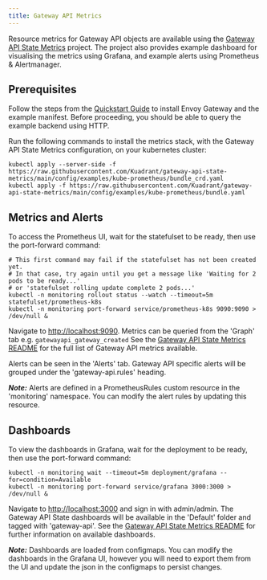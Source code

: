 ```yaml
---
title: Gateway API Metrics
---
```


Resource metrics for Gateway API objects are available using the [Gateway API State Metrics](https://github.com/Kuadrant/gateway-api-state-metrics) project. The project also provides example dashboard for visualising the metrics using Grafana, and example alerts using Prometheus & Alertmanager.

## Prerequisites

Follow the steps from the [Quickstart Guide](../quickstart) to install Envoy Gateway and the example manifest. Before proceeding, you should be able to query the example backend using HTTP.

Run the following commands to install the metrics stack, with the Gateway API State Metrics configuration, on your kubernetes cluster:

```shell
kubectl apply --server-side -f https://raw.githubusercontent.com/Kuadrant/gateway-api-state-metrics/main/config/examples/kube-prometheus/bundle_crd.yaml
kubectl apply -f https://raw.githubusercontent.com/Kuadrant/gateway-api-state-metrics/main/config/examples/kube-prometheus/bundle.yaml
```

## Metrics and Alerts

To access the Prometheus UI, wait for the statefulset to be ready, then use the port-forward command:

```shell
# This first command may fail if the statefulset has not been created yet.
# In that case, try again until you get a message like 'Waiting for 2 pods to be ready...'
# or 'statefulset rolling update complete 2 pods...'
kubectl -n monitoring rollout status --watch --timeout=5m statefulset/prometheus-k8s
kubectl -n monitoring port-forward service/prometheus-k8s 9090:9090 > /dev/null &
```

Navigate to [http://localhost:9090](http://localhost:9090). Metrics can be queried from the 'Graph' tab e.g. `gatewayapi_gateway_created` See the [Gateway API State Metrics README](https://github.com/Kuadrant/gateway-api-state-metrics/tree/main#metrics) for the full list of Gateway API metrics available.

Alerts can be seen in the 'Alerts' tab. Gateway API specific alerts will be grouped under the 'gateway-api.rules' heading.

***Note:*** Alerts are defined in a PrometheusRules custom resource in the 'monitoring' namespace. You can modify the alert rules by updating this resource.

## Dashboards

To view the dashboards in Grafana, wait for the deployment to be ready, then use the port-forward command:

```shell
kubectl -n monitoring wait --timeout=5m deployment/grafana --for=condition=Available
kubectl -n monitoring port-forward service/grafana 3000:3000 > /dev/null &
```

Navigate to [http://localhost:3000](http://localhost:3000) and sign in with admin/admin. The Gateway API State dashboards will be available in the 'Default' folder and tagged with 'gateway-api'. See the [Gateway API State Metrics README](https://github.com/Kuadrant/gateway-api-state-metrics/tree/main#dashboards) for further information on available dashboards.

***Note:*** Dashboards are loaded from configmaps. You can modify the dashboards in the Grafana UI, however you will need to export them from the UI and update the json in the configmaps to persist changes.
